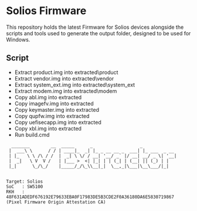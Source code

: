 # Solios Firmware

This repository holds the latest Firmware for Solios devices alongside the scripts and tools used to generate the output folder, designed to be used for Windows.

## Script

- Extract product.img into extracted\product
- Extract vendor.img into extracted\vendor
- Extract system_ext.img into extracted\system_ext
- Extract modem.img into extracted\modem
- Copy abl.img into extracted
- Copy imagefv.img into extracted
- Copy keymaster.img into extracted
- Copy qupfw.img into extracted
- Copy uefisecapp.img into extracted
- Copy xbl.img into extracted
- Run build.cmd

```
  _______        __  _____      _                  _
 |  ___\ \      / / | ____|_  _| |_ _ __ __ _  ___| |_ ___  _ __
 | |_   \ \ /\ / /  |  _| \ \/ / __| '__/ _` |/ __| __/ _ \| '__|
 |  _|   \ V  V /   | |___ >  <| |_| | | (_| | (__| || (_) | |
 |_|      \_/\_/    |_____/_/\_\\__|_|  \__,_|\___|\__\___/|_|


Target: Solios
SoC   : SW5100
RKH   : 48F631ADEDF676192E79633EBA0F17983DE5B3CDE2F0A36180DA6E5830719867 (Pixel Firmware Origin Attestation CA)
```
